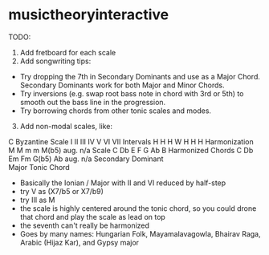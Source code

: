 # musictheoryinteractive

TODO:

1. Add fretboard for each scale
2. Add songwriting tips:
* Try dropping the 7th in Secondary Dominants and use as a Major Chord.  Secondary Dominants work for both Major and Minor Chords.
* Try inversions (e.g. swap root bass note in chord with 3rd or 5th) to smooth out the bass line in the progression.
* Try borrowing chords from other tonic scales and modes.
3. Add non-modal scales, like:

C Byzantine Scale	I	II	III	IV	V	VI	VII
Intervals	H	H	H	W	H	H	H
Harmonization	M	M	m	m	M(b5)	aug.	n/a
Scale	C	Db	E	F	G	Ab	B
Harmonized Chords	C	Db	Em	Fm	G(b5)	Ab aug.	n/a
Secondary Dominant							
Major Tonic Chord							
* Basically the Ionian / Major with II and VI reduced by half-step							
* try V as (X7/b5 or X7/b9)							
* try III as M							
* the scale is highly centered around the tonic chord, so you could drone that chord and play the scale as lead on top							
* the seventh can't really be harmonized							
* Goes by many names: Hungarian Folk, Mayamalavagowla, Bhairav Raga, Arabic (Hijaz Kar), and Gypsy major							
